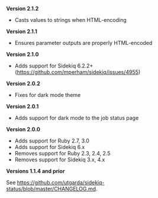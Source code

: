 **Version 2.1.2**
 * Casts values to strings when HTML-encoding

**Version 2.1.1**
 * Ensures parameter outputs are properly HTML-encoded

**Version 2.1.0**
 * Adds support for Sidekiq 6.2.2+ (https://github.com/mperham/sidekiq/issues/4955)

**Version 2.0.2**
 * Fixes for dark mode theme

**Version 2.0.1**
 * Adds support for dark mode to the job status page

**Version 2.0.0**
 * Adds support for Ruby 2.7, 3.0
 * Adds support for Sidekiq 6.x
 * Removes support for Ruby 2.3, 2.4, 2.5
 * Removes support for Sidekiq 3.x, 4.x

**Versions 1.1.4 and prior**

See https://github.com/utgarda/sidekiq-status/blob/master/CHANGELOG.md.
